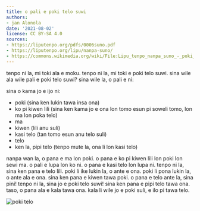 ```yaml
---
title: o pali e poki telo suwi
authors:
- jan Alonola
date: '2021-08-02'
license: CC BY-SA 4.0
sources:
- https://liputenpo.org/pdfs/0006suno.pdf
- https://liputenpo.org/lipu/nanpa-suno/
- https://commons.wikimedia.org/wiki/File:Lipu_tenpo_nanpa_suno_-_poki_telo.png
---
```


tenpo ni la, mi toki ala e moku. tenpo ni la, mi toki e poki telo suwi. sina wile ala wile pali e poki telo suwi? sina wile la, o pali e ni:

sina o kama jo e ijo ni:

- poki (sina ken lukin tawa insa ona)
- ko pi kiwen lili (sina ken kama jo e ona lon tomo esun pi soweli tomo, lon ma lon poka telo)
- ma
- kiwen (lili anu suli)
- kasi telo (tan tomo esun anu telo suli)
- telo
- ken la, pipi telo (tenpo mute la, ona li lon kasi telo)

nanpa wan la, o pana e ma lon poki. o pana e ko pi kiwen lili lon poki lon sewi ma. o pali e lupa lon ko ni. o pana e kasi telo lon lupa ni. tenpo ni la, sina ken pana e telo lili. poki li ike lukin la, o ante e ona. poki li pona lukin la, o ante ala e ona. sina ken pana e kiwen tawa poki. o pana e telo ante la, sina pini! tenpo ni la, sina jo e poki telo suwi! sina ken pana e pipi telo tawa ona. taso, o pana ala e kala tawa ona. kala li wile jo e poki suli, e ilo pi tawa telo.

![poki telo](https://upload.wikimedia.org/wikipedia/commons/9/93/Lipu_tenpo_nanpa_suno_-_poki_telo.png)